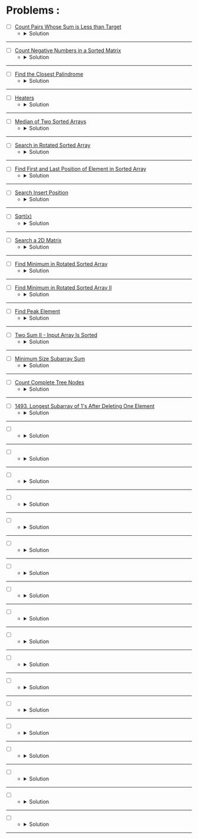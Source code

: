 # Problems :

* [ ] [Count Pairs Whose Sum is Less than Target](https://leetcode.com/problems/count-pairs-whose-sum-is-less-than-target/description/) 
    * <details>
        <summary> Solution </summary>

        ```c++
            class Solution {
            public:
                int countPairs(vector<int>& nums, int target) {
                    int n = nums.size();
                    sort(nums.begin(), nums.end());
                    int cntPairs = 0;
                    for(int i = 0; i < n;i++) {
                        int left = i, right = n - 1, index = i;
                        while(left <= right) {
                            int mid = left + (right - left) / 2;
                            if(nums[i] + nums[mid] < target) {
                                index = mid;
                                left = mid + 1;
                            }
                            else right = mid - 1;
                        }
                        cntPairs += (index - i);
                    }
                    return cntPairs;
                }
            };
        
    </details>

---



* [ ] [Count Negative Numbers in a Sorted Matrix](https://leetcode.com/problems/count-negative-numbers-in-a-sorted-matrix/description/) 
    * <details>
        <summary> Solution </summary>

        ```c++
            class Solution {
            public:
                int countNegatives(vector<vector<int>>& grid) {
                    int n = grid.size();
                    int m = grid[0].size();
                    int count = 0;
                    for(int i = 0; i < n;++i) {
                        int left = 0, right = m - 1, index = m;
                        while(left <= right) {
                            int mid = left + (right - left) / 2;
                            if(grid[i][mid] < 0) {
                                index = mid;
                                right = mid - 1;
                            }
                            else left = mid + 1;
                        }
                        count += (m - index);
                    }
                    return count;
                }
            };
        
    </details>

---



* [ ] [Find the Closest Palindrome](https://leetcode.com/problems/find-the-closest-palindrome/description/) 
    * <details>
        <summary> Solution </summary>

        ```c++
            class Solution {
                long long convert(long long mid) {
                    string cur = to_string(mid);
                    int l = 0, r = cur.size() - 1;
                    while(l <= r)
                        cur[r--] = cur[l++];
                    return stol(cur);
                }
                long long prevPal(long long x) {
                    long long left = 0, right = x - 1, res = -1;
                    while(left <= right) {
                        long long mid = left + (right - left) / 2;
                        long long cur = convert(mid);
                        if(cur < x) {
                            res = cur;
                            left = mid + 1;
                        }
                        else right = mid - 1;
                    }
                    return res;
                }

                long long nextPal(long long x) {
                    long long left = x + 1, right = LONG_MAX, res = -1;
                    while(left <= right) {
                        long long mid = left + (right - left) / 2;
                        long long cur = convert(mid);
                        if(cur > x) {
                            res = cur;
                            right = mid - 1;
                        }
                        else left = mid + 1;
                    }
                    return res;
                }
            public:
                string nearestPalindromic(string n) {
                    long long x = stol(n);
                    long long prev = prevPal(x);
                    long long next = nextPal(x);
                    if((x - prev) > (next - x))
                        prev = next;
                    return to_string(prev);
                }
            };
        
    </details>

---




* [ ] [Heaters](https://leetcode.com/problems/heaters/description/) 
    * <details>
        <summary> Solution </summary>

        ```c++
            class Solution {
                bool isExist(pair<int, int>& p, vector<int>& heaters) {
                    int n = heaters.size();
                    int left = 0, right = n - 1;
                    while(left <= right) {
                        int mid = left + (right - left) / 2;
                        if(heaters[mid] >= p.first && heaters[mid] <= p.second)
                            return true;
                        if(heaters[mid] > p.second)
                            right = mid - 1;
                        else left = mid + 1;
                    }
                    return false;
                }
            public:
                int findRadius(vector<int>& houses, vector<int>& heaters) {
                    int n = houses.size();
                    int left = 0, right = INT_MAX, res = 0;
                    sort(heaters.begin(), heaters.end());
                    while(left <= right) {
                        int mid = left + (right - left) / 2;
                        bool flag = true;
                        for(int i = 0; i < n;i++) {
                            pair<int, int> p = { houses[i] - mid, houses[i] + mid };
                            flag &= isExist(p, heaters);
                        }
                        if(flag == true) {
                            res = mid;
                            right = mid - 1;
                        }
                        else left = mid + 1;
                    }
                    return res;
                }
            };
        
    </details>

---




* [ ] [Median of Two Sorted Arrays](https://leetcode.com/problems/median-of-two-sorted-arrays/) 
    * <details>
        <summary> Solution </summary>

        ```c++
            class Solution {
                int OO = 2000000;
                void change(vector<int>& v) {
                    int n = v.size();
                    v.push_back(-OO);
                    v.push_back(OO);
                    for(int i = n - 1; i >= 0;i--) {
                        swap(v[i + 1], v[i]);
                    }
                }
                int getMid(vector<int>& v1, vector<int>& v2, int n, int m) {
                    int len = (n + m + 1) / 2;
                    int left = 1, right = min(n, len), idx = 0;
                    while(left <= right) {
                        int mid = (left + right) / 2;
                        int rem = len - mid;
                        if(rem > m) left = mid + 1;
                        else if(v1[mid] > v2[rem + 1]) right = mid - 1;
                        else if(v2[rem] > v1[mid + 1]) left = mid + 1;
                        else {
                            idx = mid;
                            break;
                        }
                    }
                    return idx;
                }
            public:
                double findMedianSortedArrays(vector<int>& nums1, vector<int>& nums2) {
                    int n = nums1.size(), m = nums2.size(), len = (n + m + 1) / 2;
                    change(nums1);
                    change(nums2);
                    double ans = 0;
                    int res = getMid(nums1, nums2, n, m);
                    int rem = len - res;
                    ans = max(nums1[res], nums2[rem]) + 
                            ((n + m) % 2 == 0 ? min(nums1[res + 1], nums2[rem + 1]) : 0);
                    if((n + m) % 2 == 0) ans /= 2.0;
                    return ans;
                }
            };
        
    </details>

---




* [ ] [Search in Rotated Sorted Array](https://leetcode.com/problems/search-in-rotated-sorted-array/description/) 
    * <details>
        <summary> Solution </summary>

        ```c++
            class Solution {
                int GetPivot(const vector<int>&nums){
                    int n = nums.size();
                    int low = 0, high = n - 1, mid = 0, index = -1;
                    while(low <= high){
                        mid = (low + high) / 2;
                        int nextPos = (mid + 1) % n;
                        int prevPos = (mid - 1 + n) % n;
                        if(nums[mid] > nums[nextPos] && nums[mid] > nums[prevPos]){
                            index = mid;
                            break;
                        }
                        else if(nums[mid] < nums[0]) high = mid - 1;
                        else low = mid + 1;
                    }
                    return index;
                }

                int BinarySearch(const vector<int>&arr, int low, int high, int target){
                    int index = -1;
                    while(low <= high) {
                        int mid = (low + high) / 2;
                        if(arr[mid] == target){
                        index = mid;
                        break;
                        }
                        else if(arr[mid] < target) low = mid + 1;
                        else high = mid - 1;
                    }
                    return index;
                }
            public:
                int search(vector<int>& nums, int target) {
                    int n = nums.size() - 1;
                    int pivot = GetPivot(nums);
                    int ans1 = BinarySearch(nums, 0, pivot, target);
                    int ans2 = BinarySearch(nums, pivot + 1, n, target);
                    return max(ans1, ans2);
                }
            };
        
    </details>

---




* [ ] [Find First and Last Position of Element in Sorted Array](https://leetcode.com/problems/find-first-and-last-position-of-element-in-sorted-array/description/) 
    * <details>
        <summary> Solution </summary>

        ```c++
            class Solution {
                int firstPosition(vector<int>& v, int target){
                    int low = 0, high = v.size() - 1, mid = 0, ans = -1;
                    while(low <= high){
                        mid = (low + high) / 2;
                        if(v[mid] == target){
                            ans = mid;
                            high = mid - 1;
                        }
                        else if(v[mid] > target) high = mid - 1;
                        else low = mid + 1;
                    }
                    return ans;
                }

                int lastPosition(vector<int>& v, int target){
                    int low = 0, high = v.size() - 1, mid = 0, ans = -1;
                    while(low <= high){
                        mid = (low + high) / 2;
                        if(v[mid] == target){
                            ans = mid;
                            low = mid + 1;
                        }
                        else if(v[mid] > target) high = mid - 1;
                        else low = mid + 1;
                    }
                    return ans;
                }
            public:
                vector<int> searchRange(vector<int>& nums, int target) {
                    int first = firstPosition(nums, target);
                    int last = lastPosition(nums, target);
                    vector<int> ans = { first, last };
                    return ans;
                }
            };
        
    </details>

---



* [ ] [Search Insert Position](https://leetcode.com/problems/search-insert-position/description/) 
    * <details>
        <summary> Solution </summary>

        ```c++
            class Solution {
            public:
                int searchInsert(vector<int>& nums, int target) {
                    int l = 0, r = nums.size() - 1, mid = 0, ans = -1;
                    while(l <= r){
                        mid = (l + r) / 2;
                        if(nums[mid] < target){
                            ans = mid;
                            l = mid + 1;
                        }
                        else r = mid - 1;
                    }
                    return ans + 1;
                }
            };
        
    </details>

---



* [ ] [Sqrt(x)](https://leetcode.com/problems/sqrtx/description/) 
    * <details>
        <summary> Solution </summary>

        ```c++
            class Solution {
            public:
                int mySqrt(int x) {
                    int low = 0, high = x, mid = 0, ans = -1;
                    while(low <= high){
                        mid = (low + high) / 2;
                        long long res = 1ll*mid * mid;
                        if(res <= x){
                            ans = mid;
                            low = mid + 1;
                        }
                        else high = mid - 1;
                    }
                    return ans;
                }
            };
        
    </details>

---



* [ ] [Search a 2D Matrix](https://leetcode.com/problems/search-a-2d-matrix/description/) 
    * <details>
        <summary> Solution </summary>

        ```c++
            class Solution {
                int findRow(vector<vector<int>>& v, int targ){
                    int low = 0, high = v.size() - 1, m = v[0].size(), index = -1;
                    while(low <= high){
                        int mid = (low + high) / 2;
                        if(v[mid][0] <= targ && v[mid][m - 1] >= targ){
                            index = mid;
                            break;
                        }
                        else if(v[mid][0] > targ) high = mid - 1;
                        else low = mid + 1;
                    }
                    return index;
                }

                bool findValue(vector<int>& v, int val){
                    int low = 0, high = v.size() - 1;
                    while(low <= high){
                        int mid = (low + high) / 2;
                        if(v[mid] == val) return true;
                        if(v[mid] > val) high = mid - 1;
                        else low = mid + 1;
                    }
                    return false;
                }

                bool findValue(vector<vector<int>>& v, int target){
                    int n = v.size();
                    int m = v[0].size();
                    int low = 0, high = n * m - 1;
                    while(low <= high){
                        int mid = (low + high) / 2;
                        int row = mid / m;
                        int col = mid % m;
                        if(v[row][col] == target) return true;
                        if(v[row][col] > target) high = mid - 1;
                        else low = mid + 1;
                    }
                    return false;
                }
            public:
                bool searchMatrix(vector<vector<int>>& matrix, int target) {
                    return findValue(matrix, target);
                }
            };
        
    </details>

---


* [ ] [Find Minimum in Rotated Sorted Array](https://leetcode.com/problems/find-minimum-in-rotated-sorted-array/description/) 
    * <details>
        <summary> Solution </summary>

        ```c++
            class Solution {
            public:
                int findMin(vector<int>& nums) {
                    int n = nums.size();
                    int low = 0, high = n - 1, mid = 0, index = -1;
                    while(low <= high){
                        mid = (low + high) / 2;
                        int nextPos = (mid + 1) % n;
                        int prevPos = (mid - 1 + n) % n;
                        if(nums[mid] > nums[nextPos] && nums[mid] > nums[prevPos]){
                            index = mid;
                            break;
                        }
                        else if(nums[mid] < nums[0]) high = mid - 1;
                        else low = mid + 1;
                    }
                    return nums[(index + 1) % n];
                }
            };
        
    </details>

---


* [ ] [Find Minimum in Rotated Sorted Array II](https://leetcode.com/problems/find-minimum-in-rotated-sorted-array-ii/description/) 
    * <details>
        <summary> Solution </summary>

        ```c++
            class Solution {
            public:
                int findMin(vector<int>& v) {
                    int n = v.size();
                    int left = 0, right = n - 1, res = -1;
                    while(left <= right) {
                        int mid = left + (right - left) / 2;
                        if(left == right) {
                            if(res == -1 || v[mid] < v[res])
                                res = mid;
                            break;
                        }
                        if(v[left] == v[right]) {
                            left += 1;
                            continue;
                        }
                        if(v[mid] <= v[right] && v[mid] <= v[left]) {
                            if(res == -1 || v[mid] < v[res])
                                res = mid;
                            right = mid - 1;
                        }
                        else if (v[mid] >= v[left] && v[mid] <= v[right]) {
                            if(res == -1 || v[mid] < v[res])
                                res = mid;
                            right = mid - 1;
                        }
                        else if(v[mid] >= v[left] && v[mid] >= v[right]) {
                            left = mid + 1;
                        }
                    }
                    return v[res];
                }
            };
        
    </details>

---


* [ ] [Find Peak Element](https://leetcode.com/problems/find-peak-element/description/) 
    * <details>
        <summary> Solution </summary>

        ```c++
            class Solution {
                long long N = -1e10;
            public:
                int findPeakElement(vector<int>& arr) {
                    int n = arr.size();
                    int low = 0, high = n - 1, mid = 0, ans = -1;
                    while(low <= high){
                        mid = (low + high) / 2;
                        if((arr[mid] > (mid == 0 ? N : arr[mid - 1])) && 
                            (arr[mid] > (mid == (n - 1) ? N : arr[mid + 1]))){
                                ans = mid;
                                break;
                            }
                        else if(arr[mid] < arr[mid + 1]) low = mid + 1;
                        else high = mid - 1;
                    }
                    return ans;
                }
            };

            /*

                5 1 2 6 4 5 4 3 2 1

                1- if arr[mid] < ar[mid + 1] && arr[mid] > arr[mid - 1];
                    bin(mid + 1, high);

                2- if arr[mid] < arr[mid + 1] && arr[mid] < arr[mid - 1]
                    bin(mid + 1, high);

                3- if arr[mid] > arr[mid + 1] && arr[mid] > arr[mid - 1];
                    return mid;


                time complexity ---> O(log N);
                space complexity ---> O(1);
            */
        
    </details>

---


* [ ] [Two Sum II - Input Array Is Sorted](https://leetcode.com/problems/two-sum-ii-input-array-is-sorted/description/) 
    * <details>
        <summary> Solution </summary>

        ```c++
            class Solution {
            public:
                vector<int> twoSum(vector<int>& numbers, int target) {
                    int low = 0, high = numbers.size() - 1, sum = 0;
                    vector<int> ans;
                    while(low < high){
                        sum = numbers[low] + numbers[high];
                        if(sum == target){
                            ans = { low + 1, high + 1 };
                            break;
                        }
                        else if(sum > target) high--;
                        else low++;
                    }
                    return ans;
                }
            };
        
    </details>

---


* [ ] [Minimum Size Subarray Sum](https://leetcode.com/problems/minimum-size-subarray-sum/description/) 
    * <details>
        <summary> Solution </summary>

        ```c++
            class Solution {
                bool Check(vector<int>& v, int slide, int target){
                    int sum = 0, n = v.size(), idx = 0;
                    for(int i = 0; i < n;i++){
                        sum += v[i];
                        if(i >= (slide - 1)){
                            if(i >= slide) {
                                sum -= v[idx];
                                ++idx;
                            }
                            if(sum >= target) return true;
                        }
                    }
                    return false;
                }
            public:
                int minSubArrayLen(int target, vector<int>& nums) {
                    int low = 1, high = nums.size(), n = nums.size(), ans = 0;
                    while(low <= high){
                        int mid = (low + high) / 2;
                        bool can = Check(nums, mid, target);
                        if(can) {
                            ans = mid;
                            high = mid - 1;
                        }
                        else low = mid + 1;
                    }
                    return ans;
                }
            };
        
    </details>

---


* [ ] [Count Complete Tree Nodes](https://leetcode.com/problems/count-complete-tree-nodes/description/) 
    * <details>
        <summary> Solution </summary>

        ```c++
            /**
            * Definition for a binary tree node.
            * struct TreeNode {
            *     int val;
            *     TreeNode *left;
            *     TreeNode *right;
            *     TreeNode() : val(0), left(nullptr), right(nullptr) {}
            *     TreeNode(int x) : val(x), left(nullptr), right(nullptr) {}
            *     TreeNode(int x, TreeNode *left, TreeNode *right) : val(x), left(left), right(right) {}
            * };
            */
            class Solution {
                int getLevel(TreeNode* root){
                    if(root == nullptr)
                        return 0;
                    int ret = getLevel(root->left) + 1;
                    return ret;
                }

                vector<int> direction(int n){
                    vector<int>dir;
                    while(n > 1){
                        dir.push_back(n % 2);
                        n /= 2;
                    }
                    reverse(dir.begin(), dir.end());
                    return dir;
                }

                bool Check(TreeNode* root, int idx, int n, vector<int>& dir){
                    if(root == nullptr) return false;
                    if(idx == n) return true;
                    bool flag = false;
                    if(dir[idx] == 0) flag |= Check(root->left, idx + 1, n, dir);
                    else flag |= Check(root->right, idx + 1, n, dir);
                    return flag;
                }
            public:
                int countNodes(TreeNode* root) {
                    if(root == nullptr) return 0;
                    int level = getLevel(root);
                    int low = 1, high = (1 << level) - 1, ans = 0;
                    int st = (1 << (level - 1)), end = (1 << level) - 1;
                    while(st <= end){
                        int mid = (st + end) / 2;
                        vector<int> dir = direction(mid);
                        bool flag = Check(root, 0, dir.size(), dir);
                        if(flag) {
                            ans = mid;
                            st = mid + 1;
                        }
                        else end = mid - 1;
                    }
                    return ans;
                }
            };
        
    </details>

---


* [ ] [1493. Longest Subarray of 1's After Deleting One Element](https://leetcode.com/problems/longest-subarray-of-1s-after-deleting-one-element/description/) 
    * <details>
        <summary> Solution </summary>

        ```c++
            class Solution {
                bool can(int mid, int n, vector<int>& v) {
                    int sum = v[mid - 1];
                    if(sum >= mid - 1) return true;
                    for(int i = mid; i < n;i++) {
                        sum = v[i] - v[i - mid];
                        if(sum >= mid - 1) return true;
                    }
                    return false;
                }
            public:
                int longestSubarray(vector<int>& nums) {
                    int n = nums.size();
                    for(int i = 1; i < n;i++) nums[i] += nums[i - 1];
                    int left = 1, right = n, res = 0;
                    while(left <= right) {
                        int mid = left + (right - left) / 2;
                        bool flag = can(mid, n, nums);
                        if(flag == true) {
                            res = mid - 1;
                            left = mid + 1;
                        }
                        else right = mid - 1;
                    }
                    return res;
                }
            };
        
    </details>

---


* [ ] []() 
    * <details>
        <summary> Solution </summary>

        ```c++
            
        
    </details>

---


* [ ] []() 
    * <details>
        <summary> Solution </summary>

        ```c++
            
        
    </details>

---


* [ ] []() 
    * <details>
        <summary> Solution </summary>

        ```c++
            
        
    </details>

---


* [ ] []() 
    * <details>
        <summary> Solution </summary>

        ```c++
            
        
    </details>

---


* [ ] []() 
    * <details>
        <summary> Solution </summary>

        ```c++
            
        
    </details>

---


* [ ] []() 
    * <details>
        <summary> Solution </summary>

        ```c++
            
        
    </details>

---


* [ ] []() 
    * <details>
        <summary> Solution </summary>

        ```c++
            
        
    </details>

---


* [ ] []() 
    * <details>
        <summary> Solution </summary>

        ```c++
            
        
    </details>

---



* [ ] []() 
    * <details>
        <summary> Solution </summary>

        ```c++
            
        
    </details>

---



* [ ] []() 
    * <details>
        <summary> Solution </summary>

        ```c++
            
        
    </details>

---


* [ ] []() 
    * <details>
        <summary> Solution </summary>

        ```c++
            
        
    </details>

---



* [ ] []() 
    * <details>
        <summary> Solution </summary>

        ```c++
            
        
    </details>

---



* [ ] []() 
    * <details>
        <summary> Solution </summary>

        ```c++
            
        
    </details>

---



* [ ] []() 
    * <details>
        <summary> Solution </summary>

        ```c++
            
        
    </details>

---



* [ ] []() 
    * <details>
        <summary> Solution </summary>

        ```c++
            
        
    </details>

---



* [ ] []() 
    * <details>
        <summary> Solution </summary>

        ```c++
            
        
    </details>

---



* [ ] []() 
    * <details>
        <summary> Solution </summary>

        ```c++
            
        
    </details>

---


* [ ] []() 
    * <details>
        <summary> Solution </summary>

        ```c++
            
        
    </details>

---